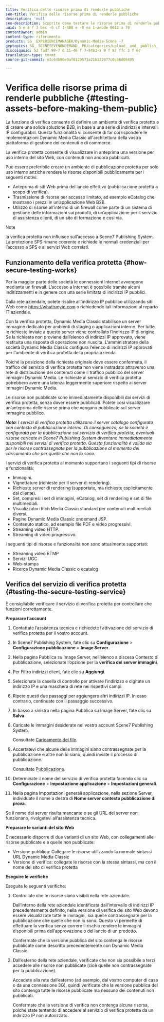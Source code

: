 ```yaml
---
title: Verifica delle risorse prima di renderle pubbliche
seo-title: Verifica delle risorse prima di renderle pubbliche
description: 'null'
seo-description: Scoprite come testare le risorse prima di renderle pubbliche.
uuid: 5 e 8 f 3 bec -6 cf 1-408 e -8 ea 1-aebde 0012 a 70
contentOwner: admin
content-type: riferimento
products: SG_ EXPERIENCEMANAGER/Dynamic-Media-Scene -7
geptopics: SG_ SCENESEVENONDEMAND_ PK/categories/upload_ and_ publish_ assets
discoiquuid: 52 fadf 99-7 d 11-46 f 7-8483-a 9 f 87 ffc 2 f 67
translation-type: tm+mt
source-git-commit: e3c64b90e0af0129571a21b132477c0c86d06405

---
```



# Verifica delle risorse prima di renderle pubbliche {#testing-assets-before-making-them-public}

La funzione di verifica consente di definire un ambiente di verifica protetto e di creare una solida soluzione B2B, in base a una serie di indirizzi e intervalli IP configurabili. Questa funzionalità vi consente di far corrispondere le implementazioni Dynamic Media Classic all'architettura della vostra piattaforma di gestione dei contenuti e di commerce.

La verifica protetta consente di visualizzare in anteprima una versione per uso interno del sito Web, con contenuti non ancora pubblicati.

Può essere preferibile creare un ambiente di pubblicazione protetta per solo uso interno anziché rendere le risorse disponibili pubblicamente per i seguenti motivi:

* Anteprima di siti Web prima del lancio effettivo (pubblicazione protetta a scopo di verifica).
* Trasmissione di risorse per accesso limitato, ad esempio eCatalog che mostrano i prezzi in un’applicazione Web B2B.
* Utilizzo di risorse all’interno di un firewall come parte di un sistema di gestione delle informazioni sui prodotti, di un’applicazione per il servizio di assistenza clienti, di un sito di formazione e così via.

>[!NOTE]
>
>la verifica protetta non influisce sull’accesso a Scene7 Publishing System. La protezione SPS rimane coerente e richiede le normali credenziali per l’accesso a SPS e ai servizi Web correlati.

## Funzionamento della verifica protetta {#how-secure-testing-works}

Per la maggior parte delle società le connessioni Internet avvengono mediante un firewall. L’accesso a Internet è possibile tramite alcuni indirizzamenti e in genere con una serie limitata di indirizzi IP pubblici.

Dalla rete aziendale, potete risalire all'indirizzo IP pubblico utilizzando siti Web come https://whatismyip.com o richiedendo tali informazioni al reparto IT aziendale.

Con la verifica protetta, Dynamic Media Classic stabilisce un server immagine dedicato per ambienti di staging o applicazioni interne. Per tutte le richieste inviate a questo server viene controllato l’indirizzo IP di origine. Se la richiesta non proviene dall’elenco di indirizzi IP approvato, viene restituita una risposta di operazione non riuscita. L'amministratore della società Dynamic Media Classic configura l'elenco di indirizzi IP approvati per l'ambiente di verifica protetta della propria azienda.

Poiché la posizione della richiesta originale deve essere confermata, il traffico del servizio di verifica protetta non viene instradato attraverso una rete di distribuzione dei contenuti come il traffico pubblico del server immagini Dynamic Media. Le richieste al servizio di verifica protetta potrebbero avere una latenza leggermente superiore rispetto ai server immagini Dynamic Media.

Le risorse non pubblicate sono immediatamente disponibili dai servizi di verifica protetta, senza dover essere pubblicati. Potete così visualizzare un’anteprima delle risorse prima che vengano pubblicate sul server immagine pubblico.

***Nota**: I servizi di verifica protetta utilizzano il server catalogo configurato con contesto di pubblicazione interna. Di conseguenza, se la società è configurata per la pubblicazione sul servizio di verifica protetta, eventuali risorse caricate in Scene7 Publishing System diventano immediatamente disponibili nei servizi di verifica protetta. Questa funzionalità è valida sia per le risorse contrassegnate per la pubblicazione al momento del caricamento che per quelle che non lo sono.*

I servizi di verifica protetta al momento supportano i seguenti tipi di risorse e funzionalità:

<!-- 

Comment Type: remark
Last Modified By: unknown unknown 
Last Modified Date: 

<p>Added videos to list below 9/11/2012. Moved “Render Server requests” from unsupported to supported, listed below on 3/15/2016 as per email from Cynthia March 11, 2016)</p>

 -->

* Immagini.
* Vignettature (richieste per il server di rendering).
* Richieste server di rendering (supportate, ma richieste esplicitamente dal cliente).
* Set, compresi i set di immagini, eCatalog, set di rendering e set di file multimediali.
* Visualizzatori Rich Media Classic standard per contenuti multimediali diversi.
* Pagine Dynamic Media Classic ondemand JSP.
* Contenuto statico, ad esempio file PDF e video progressivi.
* Streaming video HTTP.
* Streaming di video progressivo.

I seguenti tipi di risorse e funzionalità non sono attualmente supportati:

* Streaming video RTMP
* Servizi UGC
* Web-stampa
* Ricerca Dynamic Media Classic o ecatalog

## Verifica del servizio di verifica protetta {#testing-the-secure-testing-service}

È consigliabile verificare il servizio di verifica protetta per controllare che funzioni correttamente.

**Preparare l’account**

<!-- 

Comment Type: remark
Last Modified By: unknown unknown 
Last Modified Date: 

<p>RB: Rewrote entire steps under “Prepare your account” 9/10/2012</p>

 -->

1. Contattate l’assistenza tecnica e richiedete l’attivazione del servizio di verifica protetta per il vostro account.
1. In Scene7 Publishing System, fate clic su **Configurazione** &gt; **Configurazione pubblicazione** &gt; **Image Server**.
1. Nella pagina Pubblica su Image Server, nell’elenco a discesa Contesto di pubblicazione, selezionate l’opzione per la **verifica del server immagini**.
1. Per Filtro indirizzi client, fate clic su **Aggiungi**.
1. Selezionate la casella di controllo per attivare l’indirizzo e digitate un indirizzo IP e una maschera di rete nei rispettivi campi.
1. Ripete questi due passaggi per aggiungere altri indirizzi IP. In caso contrario, continuate con il passaggio successivo.
1. In basso a sinistra nella pagina Pubblica su Image Server, fate clic su **Salva**
1. Caricate le immagini desiderate nel vostro account Scene7 Publishing System.

   Consultate [Caricamento dei file](uploading-files.md#uploading_files).

1. Accertatevi che alcune delle immagini siano contrassegnate per la pubblicazione e altre non lo siano, quindi inviate il processo di pubblicazione.

   Consultate [Pubblicazione](publishing-files.md#publishing_files).

1. Determinate il nome del servizio di verifica protetta facendo clic su **Configurazione** &gt; **Impostazione applicazione** &gt; **Impostazioni generali**.
1. Nella pagina Impostazioni generali applicazione, nella sezione Server, individuate il nome a destra di **Nome server contesto pubblicazione di prova**.

Se il nome del server risulta mancante o se gli URL del server non funzionano, rivolgetevi all’assistenza tecnica.

**Preparare le varianti del sito Web**

È necessario disporre di due varianti di un sito Web, con collegamenti alle risorse pubblicate e a quelle non pubblicate:

* Versione pubblica: Collegare le risorse utilizzando la normale sintassi URL Dynamic Media Classic
* Versione di verifica: collegate le risorse con la stessa sintassi, ma con il nome del sito di verifica protetta

**Eseguire le verifiche**

Eseguite le seguenti verifiche:

1. Controllate che le risorse siano visibili nella rete aziendale.

   Dall’interno della rete aziendale identificata dall’intervallo di indirizzi IP precedentemente definito, nella versione di verifica del sito Web devono essere visualizzate tutte le immagini, sia quelle contrassegnate per la pubblicazione che quelle che non lo sono. Questo vi permette di effettuare la verifica senza correre il rischio rendere le immagini disponibili prima dell’approvazione o del lancio di un prodotto.

   Confermate che la versione pubblica del sito contenga le risorse pubblicate come descritto precedentemente con Dynamic Media Classic.

1. Dall’esterno della rete aziendale, verificate che non sia possibile a terzi accedere alle risorse non pubblicate (cioè quelle non contrassegnate per la pubblicazione).

   Accedete alla rete dall’esterno (ad esempio, dal vostro computer di casa o da una connessione 3G), quindi verificate che la versione pubblica del sito contenga tutte le risorse pubblicate ma nessuno dei contenuti non pubblicati.

   Confermate che la versione di verifica non contenga alcuna risorsa, poiché state tentando di accedere al servizio di verifica protetta da un indirizzo IP non autorizzato.

